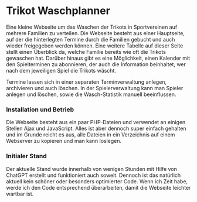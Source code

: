 # Trikot Waschplanner
Eine kleine Webseite um das Waschen der Trikots in Sportvereinen auf mehrere Familien zu verteilen. Die Webseite besteht aus einer Hauptseite, auf der die hinterlegten Termine durch die Familien gebucht und auch wieder freigegeben werden können. Eine weitere Tabelle auf dieser Seite stellt einen Überblick da, welche Familie bereits wie oft die Trikots gewaschen hat. Darüber hinaus gibt es eine Möglichkeit, einen Kalender mit den Spielterminen zu abonnieren, der auch die Information beinhaltet, wer nach dem jeweiligen Spiel die Trikots wäscht.

Termine lassen sich in einer separaten Terminverwaltung anlegen, archivieren und auch löschen. In der Spielerverwaltung kann man Spieler anlegen und löschen, sowie die Wasch-Statistik manuell beeinflussen. 

### Installation und Betrieb
Die Webseite besteht aus ein paar PHP-Dateien und verwendet an einigen Stellen Ajax und JavaScript. Alles ist aber dennoch super einfach gehalten und im Grunde reicht es aus, alle Dateien in ein Verzeichnis auf einem Webserver zu kopieren und man kann loslegen.

### Initialer Stand
Der aktuelle Stand wurde innerhalb von wenigen Stunden mit Hilfe von ChatGPT erstellt und funktioniert auch soweit. Dennoch ist das natürlich aktuell kein schöner oder besonders optimierter Code. Wenn ich Zeit habe, werde ich den Code entsprechend überarbeiten, damit die Webseite leichter wartbar ist.
